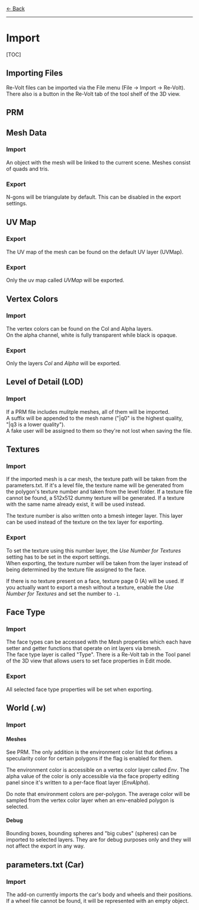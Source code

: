 [$\leftarrow$ Back](..)

---

# Import

[TOC]

## Importing Files
Re-Volt files can be imported via the File menu (File -> Import -> Re-Volt).  
There also is a button in the Re-Volt tab of the tool shelf of the 3D view.

## PRM
## Mesh Data
### Import
An object with the mesh will be linked to the current scene. Meshes consist of quads and tris.  
### Export
N-gons will be triangulate by default. This can be disabled in the export settings.

## UV Map
### Export
The UV map of the mesh can be found on the default UV layer (UVMap).
### Export
Only the uv map called _UVMap_ will be exported.

## Vertex Colors
### Import
The vertex colors can be found on the Col and Alpha layers.  
On the alpha channel, white is fully transparent while black is opaque.
### Export
Only the layers _Col_ and _Alpha_ will be exported.

## Level of Detail (LOD)
### Import
If a PRM file includes mulitple meshes, all of them will be imported.  
A suffix will be appended to the mesh name ("|q0" is the highest quality, "|q3 is a lower quality").  
A fake user will be assigned to them so they're not lost when saving the file.

## Textures
### Import
If the imported mesh is a car mesh, the texture path will be taken from the parameters.txt.
If it's a level file, the texture name will be generated from the polygon's texture number and taken from the level folder.
If a texture file cannot be found, a 512x512 dummy texture will be generated.
If a texture with the same name already exist, it will be used instead.

The texture number is also written onto a bmesh integer layer. This layer can be used instead of the texture on the tex layer for exporting.
### Export
To set the texture using this number layer, the _Use Number for Textures_ setting has to be set in the export settings.  
When exporting, the texture number will be taken from the layer instead of being determined by the texture file assigned to the face.

If there is no texture present on a face, texture page 0 (A) will be used. If you actually want to export a mesh without a texture, enable the _Use Number for Textures_ and set the number to `-1`.

## Face Type
### Import
The face types can be accessed with the Mesh properties which each have setter and getter functions that operate on int layers via bmesh.  
The face type layer is called "Type".
There is a Re-Volt tab in the Tool panel of the 3D view that allows users
to set face properties in Edit mode.
### Export
All selected face type properties will be set when exporting.

## World (.w)
### Import
#### Meshes
See PRM. The only addition is the environment color list that defines a specularity color for certain polygons if the flag is enabled for them.  

The environment color is accessible on a vertex color layer called _Env_.
The alpha value of the color is only accessible via the face property editing panel since it's written to a per-face float layer (_EnvAlpha_).

Do note that environment colors are per-polygon. The average color will be sampled from the vertex color layer when an env-enabled polygon is selected.

#### Debug
Bounding boxes, bounding spheres and "big cubes" (spheres) can be imported to selected layers. They are for debug purposes only and they will not affect the export in any way.

## parameters.txt (Car)
### Import
The add-on currently imports the car's body and wheels and their positions.  
If a wheel file cannot be found, it will be represented with an empty object.
